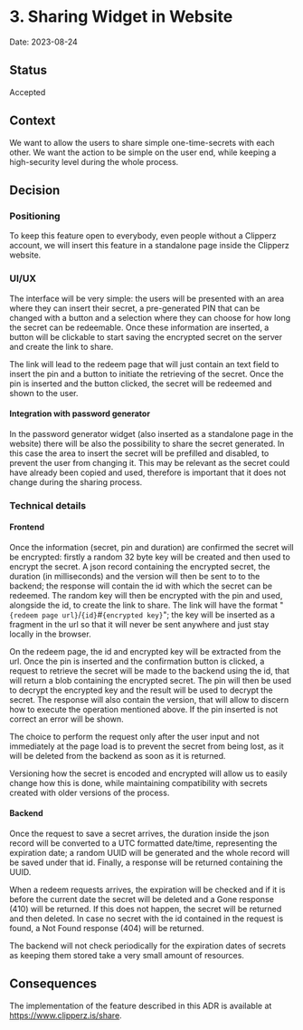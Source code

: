 # 3. Sharing Widget in Website

Date: 2023-08-24


## Status

Accepted


## Context

We want to allow the users to share simple one-time-secrets with each other. We want the action to be simple on the user end, while keeping a high-security level during the whole process.


## Decision

### Positioning

To keep this feature open to everybody, even people without a Clipperz account, we will insert this feature in a standalone page inside the Clipperz website.

### UI/UX

The interface will be very simple: the users will be presented with an area where they can insert their secret, a pre-generated PIN that can be changed with a button and a selection where they can choose for how long the secret can be redeemable.
Once these information are inserted, a button will be clickable to start saving the encrypted secret on the server and create the link to share.

The link will lead to the redeem page that will just contain an text field to insert the pin and a button to initiate the retrieving of the secret. Once the pin is inserted and the button clicked, the secret will be redeemed and shown to the user.

#### Integration with password generator

In the password generator widget (also inserted as a standalone page in the website) there will be also the possibility to share the secret generated. In this case the area to insert the secret will be prefilled and disabled, to prevent the user from changing it. This may be relevant as the secret could have already been copied and used, therefore is important that it does not change during the sharing process.

### Technical details

#### Frontend

Once the information (secret, pin and duration) are confirmed the secret will be encrypted: firstly a random 32 byte key will be created and then used to encrypt the secret.
A json record containing the encrypted secret, the duration (in milliseconds) and the version will then be sent to to the backend; the response will contain the id with which the secret can be redeemed.
The random key will then be encrypted with the pin and used, alongside the id, to create the link to share.
The link will have the format "`{redeem page url}`/`{id}`#`{encrypted key}`"; the key will be inserted as a fragment in the url so that it will never be sent anywhere and just stay locally in the browser.

On the redeem page, the id and encrypted key will be extracted from the url.
Once the pin is inserted and the confirmation button is clicked, a request to retrieve the secret will be made to the backend using the id, that will return a blob containing the encrypted secret.
The pin will then be used to decrypt the encrypted key and the result will be used to decrypt the secret.
The response will also contain the version, that will allow to discern how to execute the operation mentioned above.
If the pin inserted is not correct an error will be shown.

The choice to perform the request only after the user input and not immediately at the page load is to prevent the secret from being lost, as it will be deleted from the backend as soon as it is returned.

Versioning how the secret is encoded and encrypted will allow us to easily change how this is done, while maintaining compatibility with secrets created with older versions of the process.

<!-- For the encryption and decryption the [AES CRT algorithm](https://datatracker.ietf.org/doc/html/rfc3686#:~:text=AES%2DCTR%20encryption%20is%20the,stream%20bits%20are%20simply%20discarded.) will be used. -->

#### Backend

Once the request to save a secret arrives, the duration inside the json record will be converted to a UTC formatted date/time, representing the expiration date; a random UUID will be generated and the whole record will be saved under that id. Finally, a response will be returned containing the UUID.

When a redeem requests arrives, the expiration will be checked and if it is before the current date the secret will be deleted and a Gone response (410) will be returned. If this does not happen, the secret will be returned and then deleted.
In case no secret with the id contained in the request is found, a Not Found response (404) will be returned.

The backend will not check periodically for the expiration dates of secrets as keeping them stored take a very small amount of resources.

## Consequences

The implementation of the feature described in this ADR is available at https://www.clipperz.is/share.